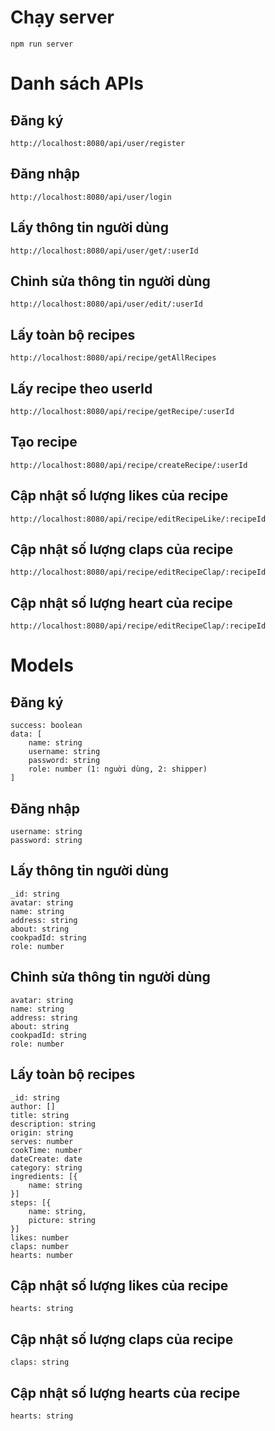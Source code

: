 # Chạy server

```
npm run server
```

# Danh sách APIs

## Đăng ký

```
http://localhost:8080/api/user/register
```

## Đăng nhập

```
http://localhost:8080/api/user/login
```

## Lấy thông tin người dùng

```
http://localhost:8080/api/user/get/:userId
```

## Chỉnh sửa thông tin người dùng

```
http://localhost:8080/api/user/edit/:userId
```

## Lấy toàn bộ recipes

```
http://localhost:8080/api/recipe/getAllRecipes
```

## Lấy recipe theo userId

```
http://localhost:8080/api/recipe/getRecipe/:userId
```

## Tạo recipe

```
http://localhost:8080/api/recipe/createRecipe/:userId
```

## Cập nhật số lượng likes của recipe

```
http://localhost:8080/api/recipe/editRecipeLike/:recipeId
```

## Cập nhật số lượng claps của recipe

```
http://localhost:8080/api/recipe/editRecipeClap/:recipeId
```

## Cập nhật số lượng heart của recipe

```
http://localhost:8080/api/recipe/editRecipeClap/:recipeId
```

# Models

## Đăng ký

```
success: boolean
data: [
    name: string
    username: string
    password: string
    role: number (1: nguời dùng, 2: shipper)
]
```

## Đăng nhập

```
username: string
password: string
```

## Lấy thông tin người dùng

```
_id: string
avatar: string
name: string
address: string
about: string
cookpadId: string
role: number
```

## Chỉnh sửa thông tin người dùng

```
avatar: string
name: string
address: string
about: string
cookpadId: string
role: number
```

## Lấy toàn bộ recipes

```
_id: string
author: []
title: string
description: string
origin: string
serves: number
cookTime: number
dateCreate: date
category: string
ingredients: [{
    name: string
}]
steps: [{
    name: string,
    picture: string
}]
likes: number
claps: number
hearts: number
```

## Cập nhật số lượng likes của recipe

```
hearts: string
```

## Cập nhật số lượng claps của recipe

```
claps: string
```

## Cập nhật số lượng hearts của recipe

```
hearts: string
```
